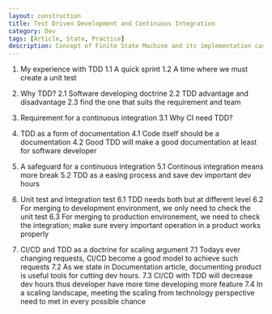 ```yaml
---
layout: construction
title: Test Driven Development and Continuous Integration
category: Dev
tags: [Article, State, Practice]
description: Concept of Finite State Machine and its implementation case
---
```


1. My experience with TDD
1.1 A quick sprint
1.2 A time where we must create a unit test

2. Why TDD?
2.1 Software developing doctrine
2.2 TDD advantage and disadvantage
2.3 find the one that suits the requirement and team

3. Requirement for a continuous integration
3.1 Why CI need TDD?

4. TDD as a form of documentation
4.1 Code itself should be a documentation
4.2 Good TDD will make a good documentation at least for software developer

5. A safeguard for a continuous integration
5.1 Continous integration means more break
5.2 TDD as a easing process and save dev important dev hours

6. Unit test and Integration test
6.1 TDD needs both but at different level
6.2 For merging to development environment, we only need to check the unit test
6.3 For merging to production environement, we need to check the integration;
	make sure every important operation in a product works properly

7. CI/CD and TDD as a doctrine for scaling argument
7.1 Todays ever changing requests, CI/CD become a good model to achieve such requests
7.2 As we state in Documentation article, documenting product is useful tools for cutting dev hours.
7.3 CI/CD with TDD will decrease dev hours thus developer have more time developing more feature
7.4 In a scaling landscape, meeting the scaling from technology perspective need to met in every possible chance
